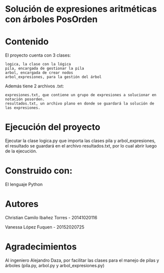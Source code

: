 # Solución de expresiones aritméticas con árboles PosOrden

# Contenido
El proyecto cuenta con 3 clases:

    logica, la clase con la lógica
    pila, encargada de gestionar la pila
    arbol, encargada de crear nodos
    arbol_expresiones, para la gestión del árbol
    
Además tiene 2 archivos .txt:
    
    expresiones.txt, que contiene un grupo de expresiones a solucionar en notación posorden.
    resultados.txt, un archivo plano en donde se guardará la solución de las expresiones.
    
# Ejecución del proyecto
Ejecutar la clase logica.py que importa las clases pila y arbol_expresiones, el resultado se guardará en el archivo resultados.txt, por lo cual abrir luego de la ejecución.

# Construido con:
El lenguaje Python

# Autores
Christian Camilo Ibañez Torres - 20141020116

Vanessa López Fuquen - 20152020725

# Agradecimientos
Al ingeniero Alejandro Daza, por facilitar las clases para el manejo de pilas y árboles (pila.py, arbol.py y arbol_expresiones.py)

